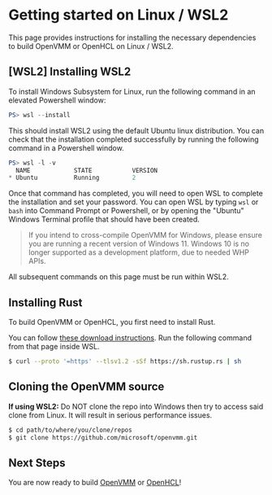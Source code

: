 # Getting started on Linux / WSL2

This page provides instructions for installing the necessary dependencies to
build OpenVMM or OpenHCL on Linux / WSL2.

## \[WSL2] Installing WSL2

To install Windows Subsystem for Linux, run the following command in an
elevated Powershell window:

```powershell
PS> wsl --install
```

This should install WSL2 using the default Ubuntu linux distribution.
You can check that the installation completed successfully by running the
following command in a Powershell window.
```powershell
PS> wsl -l -v
  NAME            STATE           VERSION
* Ubuntu          Running         2
```
Once that command has completed, you will need to open WSL to complete the
installation and set your password. You can open WSL by typing `wsl` or `bash`
into Command Prompt or Powershell, or by opening the "Ubuntu" Windows Terminal
profile that should have been created.

> If you intend to cross-compile OpenVMM for Windows, please ensure you are
> running a recent version of Windows 11. Windows 10 is no longer supported as a
> development platform, due to needed WHP APIs.

All subsequent commands on this page must be run within WSL2.

## Installing Rust

To build OpenVMM or OpenHCL, you first need to install Rust.

You can follow
[these download instructions](https://www.rust-lang.org/tools/install).
Run the following command from that page inside WSL.

```bash
$ curl --proto '=https' --tlsv1.2 -sSf https://sh.rustup.rs | sh
```

## Cloning the OpenVMM source

**If using WSL2:** Do NOT clone the repo into Windows then try to access said
clone from Linux. It will result in serious performance issues.

```bash
$ cd path/to/where/you/clone/repos
$ git clone https://github.com/microsoft/openvmm.git
```

## Next Steps

You are now ready to build [OpenVMM](./build_openvmm.md) or
[OpenHCL](./build_openhcl.md)!
